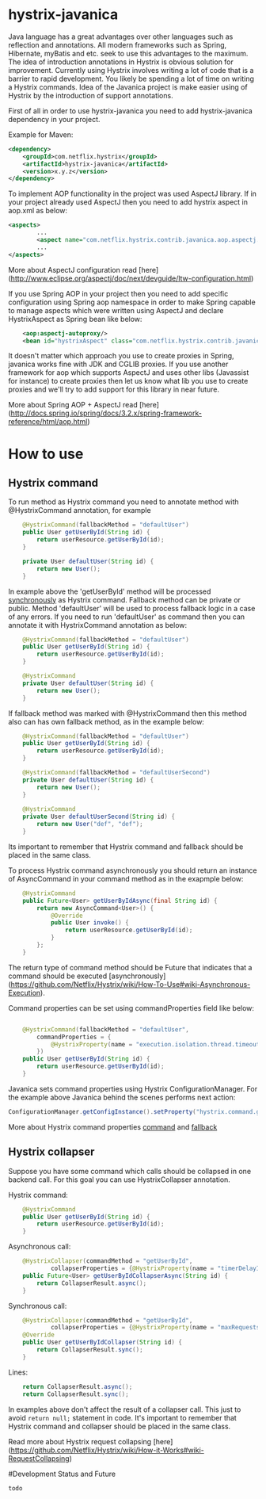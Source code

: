 # hystrix-javanica

Java language has a great advantages over other languages such as reflection and annotations.
All modern frameworks such as Spring, Hibernate, myBatis and etc. seek to use this advantages to the maximum.
The idea of introduction annotations in Hystrix is obvious solution for improvement. Currently using Hystrix involves writing a lot of code that is a barrier to rapid development. You likely be spending a lot of time on writing a Hystrix commands. Idea of the Javanica project is make easier using of Hystrix by the introduction of support annotations.

First of all in order to use hystrix-javanica you need to add hystrix-javanica dependency in your project.

Example for Maven:
```xml
<dependency>
    <groupId>com.netflix.hystrix</groupId>
    <artifactId>hystrix-javanica</artifactId>
    <version>x.y.z</version>
</dependency>
```

To implement AOP functionality in the project was used AspectJ library. If in your project already used AspectJ then you need to add hystrix aspect in aop.xml as below:
```xml
<aspects>
        ...
        <aspect name="com.netflix.hystrix.contrib.javanica.aop.aspectj.HystrixAspect"/>
        ...
</aspects>
```
More about AspectJ configuration read [here] (http://www.eclipse.org/aspectj/doc/next/devguide/ltw-configuration.html)


If you use Spring AOP in your project then you need to add specific configuration using Spring aop namespace in order to make Spring capable to manage aspects which were written using AspectJ and declare HystrixAspect as Spring bean like below:

```xml
    <aop:aspectj-autoproxy/>
    <bean id="hystrixAspect" class="com.netflix.hystrix.contrib.javanica.aop.aspectj.HystrixAspect"></bean>
```

It doesn't matter which approach you use to create proxies in Spring, javanica works fine with JDK and CGLIB proxies. If you use another framework for aop which supports AspectJ and uses other libs (Javassist for instance) to create proxies then let us know what lib you use to create proxies and we'll try to add support for this library in near future.

More about Spring AOP + AspectJ read [here] (http://docs.spring.io/spring/docs/3.2.x/spring-framework-reference/html/aop.html)

# How to use

## Hystrix command

To run method as Hystrix command you need to annotate method with @HystrixCommand annotation, for example
```java
    @HystrixCommand(fallbackMethod = "defaultUser")
    public User getUserById(String id) {
        return userResource.getUserById(id);
    }

    private User defaultUser(String id) {
        return new User();
    }
```
In example above the 'getUserById' method will be processed [synchronously](https://github.com/Netflix/Hystrix/wiki/How-To-Use#wiki-Synchronous-Execution) as Hystrix command. Fallback method can be private or public. Method 'defaultUser' will be used to process fallback logic in a case of any errors. If you need to run 'defaultUser' as command then you can annotate it with HystrixCommand annotation as below:
```java
    @HystrixCommand(fallbackMethod = "defaultUser")
    public User getUserById(String id) {
        return userResource.getUserById(id);
    }

    @HystrixCommand
    private User defaultUser(String id) {
        return new User();
    }
```

If fallback method was marked with @HystrixCommand then this method also can has own fallback method, as in the example below:
```java
    @HystrixCommand(fallbackMethod = "defaultUser")
    public User getUserById(String id) {
        return userResource.getUserById(id);
    }

    @HystrixCommand(fallbackMethod = "defaultUserSecond")
    private User defaultUser(String id) {
        return new User();
    }
    
    @HystrixCommand
    private User defaultUserSecond(String id) {
        return new User("def", "def");
    }
```

Its important to remember that Hystrix command and fallback should be placed in the same class.

To process Hystrix command asynchronously you should return an instance of AsyncCommand in your command method as in the exapmple below:
```java
    @HystrixCommand
    public Future<User> getUserByIdAsync(final String id) {
        return new AsyncCommand<User>() {
            @Override
            public User invoke() {
                return userResource.getUserById(id);
            }
        };
    }
```

The return type of command method should be Future that indicates that a command should be executed [asynchronously] (https://github.com/Netflix/Hystrix/wiki/How-To-Use#wiki-Asynchronous-Execution).

Command properties can be set using commandProperties field like below:
```java

    @HystrixCommand(fallbackMethod = "defaultUser", 
        commandProperties = {
            @HystrixProperty(name = "execution.isolation.thread.timeoutInMilliseconds", value = "500")
        })
    public User getUserById(String id) {
        return userResource.getUserById(id);
    }
```


Javanica sets command properties using Hystrix ConfigurationManager.
For the example above Javanica behind the scenes performs next action:
```java
ConfigurationManager.getConfigInstance().setProperty("hystrix.command.getUserById.execution.isolation.thread.timeoutInMilliseconds", "500");
```

More about Hystrix command properties [command](https://github.com/Netflix/Hystrix/wiki/Configuration#wiki-CommandExecution) and [fallback](https://github.com/Netflix/Hystrix/wiki/Configuration#wiki-CommandFallback)

## Hystrix collapser

Suppose you have some command which calls should be collapsed in one backend call. For this goal you can use HystrixCollapser annotation.

Hystrix command:
```java
    @HystrixCommand
    public User getUserById(String id) {
        return userResource.getUserById(id);
    }
```

Asynchronous call:
```java
    @HystrixCollapser(commandMethod = "getUserById",
            collapserProperties = {@HystrixProperty(name = "timerDelayInMilliseconds", value = "200")})
    public Future<User> getUserByIdCollapserAsync(String id) {
        return CollapserResult.async();
    }
```

Synchronous call:
```java
    @HystrixCollapser(commandMethod = "getUserById",
            collapserProperties = {@HystrixProperty(name = "maxRequestsInBatch", value = "3")})
    @Override
    public User getUserByIdCollapser(String id) {
        return CollapserResult.sync();
    }
```

Lines:
```java
    return CollapserResult.async();
    return CollapserResult.sync();
```
In examples above don't affect the result of a collapser call. This just to avoid ```return null;``` statement in code.
It's important to remember that Hystrix command and сollapser should be placed in the same class.

Read more about Hystrix request collapsing [here] (https://github.com/Netflix/Hystrix/wiki/How-it-Works#wiki-RequestCollapsing)

#Development Status and Future

```java
todo
```